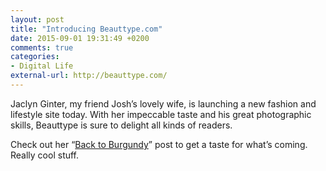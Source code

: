 ```yaml
---
layout: post
title: "Introducing Beauttype.com"
date: 2015-09-01 19:31:49 +0200
comments: true
categories: 
- Digital Life
external-url: http://beauttype.com/
---
```


Jaclyn Ginter, my friend Josh’s lovely wife, is launching a new fashion and lifestyle site today.
With her impeccable taste and his great photographic skills, Beauttype is sure to delight all kinds of readers.

Check out her “[Back to Burgundy](http://beauttype.com/blog/2015/8/back-to-burgundy-1)” post to get a taste for what’s coming. Really cool stuff.